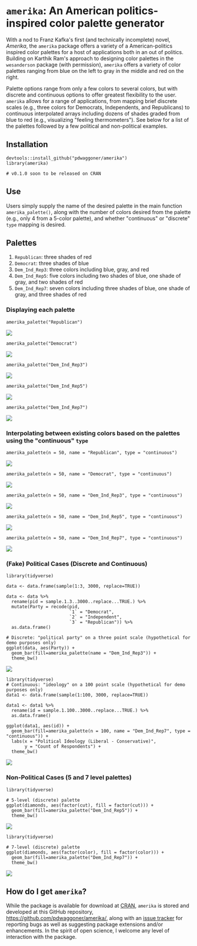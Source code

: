 # `amerika`: An American politics-inspired color palette generator

With a nod to Franz Kafka's first (and technically incomplete) novel, _Amerika_, the `amerika` package offers a variety of a American-politics inspired color palettes for a host of applications both in an out of politics. Building on Karthik Ram's approach to designing color palettes in the `wesanderson` package (with permission), `amerika` offers a variety of color palettes ranging from blue on the left to gray in the middle and red on the right. 

Palette options range from only a few colors to several colors, but with discrete and continuous options to offer greatest flexibility to the user. `amerika` allows for a range of applications, from mapping brief discrete scales (e.g., three colors for Democrats, Independents, and Republicans) to continuous interpolated arrays including dozens of shades graded from blue to red (e.g., visualizing "feeling thermometers"). See below for a list of the palettes followed by a few political and non-political examples.

## Installation

```{r }
devtools::install_github("pdwaggoner/amerika")
library(amerika)

# v0.1.0 soon to be released on CRAN
```

## Use

Users simply supply the name of the desired palette in the main function `amerika_palette()`, along with the number of colors desired from the palette (e.g., only 4 from a 5-color palette), and whether "continuous" or "discrete" `type` mapping is desired. 

## Palettes 

1. `Republican`: three shades of red
2. `Democrat`: three shades of blue
3. `Dem_Ind_Rep3`: three colors including blue, gray, and red
4. `Dem_Ind_Rep5`: five colors including two shades of blue, one shade of gray, and two shades of red
5. `Dem_Ind_Rep7`: seven colors including three shades of blue, one shade of gray, and three shades of red

### Displaying each palette

```{r }
amerika_palette("Republican")
```
![](rep.png)


```{r }
amerika_palette("Democrat")
```
![](dem.png)


```{r }
amerika_palette("Dem_Ind_Rep3")
```
![](dir3.png)


```{r }
amerika_palette("Dem_Ind_Rep5")
```
![](dir5.png)


```{r }
amerika_palette("Dem_Ind_Rep7")
```
![](dir7.png)


### Interpolating between existing colors based on the palettes using the "continuous" `type`

```{r }
amerika_palette(n = 50, name = "Republican", type = "continuous")
```
![](rcont.png)


```{r }
amerika_palette(n = 50, name = "Democrat", type = "continuous")
```
![](dcont.png)


```{r }
amerika_palette(n = 50, name = "Dem_Ind_Rep3", type = "continuous")
```
![](dir3cont.png)


```{r }
amerika_palette(n = 50, name = "Dem_Ind_Rep5", type = "continuous")
```
![](dir5cont.png)


```{r }
amerika_palette(n = 50, name = "Dem_Ind_Rep7", type = "continuous")
```
![](dir7cont.png)


### (Fake) Political Cases (Discrete and Continuous)

```{r }
library(tidyverse)

data <- data.frame(sample(1:3, 3000, replace=TRUE))

data <- data %>%
  rename(pid = sample.1.3..3000..replace...TRUE.) %>%
  mutate(Party = recode(pid,
                        `1` = "Democrat",
                        `2` = "Independent",
                        `3` = "Republican")) %>%
  as.data.frame()

# Discrete: "political party" on a three point scale (hypothetical for demo purposes only)
ggplot(data, aes(Party)) +
  geom_bar(fill=amerika_palette(name = "Dem_Ind_Rep3")) + 
  theme_bw()
```
![](poldisc.png)


```{r }
library(tidyverse)
# Continuous: "ideology" on a 100 point scale (hypothetical for demo purposes only)
data1 <- data.frame(sample(1:100, 3000, replace=TRUE))

data1 <- data1 %>%
  rename(id = sample.1.100..3000..replace...TRUE.) %>%
  as.data.frame()

ggplot(data1, aes(id)) +
  geom_bar(fill=amerika_palette(n = 100, name = "Dem_Ind_Rep7", type = "continuous")) +
  labs(x = "Political Ideology (Liberal - Conservative)",
       y = "Count of Respondents") +
  theme_bw()
```
![](polcont.png)


### Non-Political Cases (5 and 7 level palettes)

```{r }
library(tidyverse)

# 5-level (discrete) palette
ggplot(diamonds, aes(factor(cut), fill = factor(cut))) +
  geom_bar(fill=amerika_palette("Dem_Ind_Rep5")) + 
  theme_bw()
```
![](nonpol5.png)


```{r }
library(tidyverse)

# 7-level (discrete) palette
ggplot(diamonds, aes(factor(color), fill = factor(color))) +
  geom_bar(fill=amerika_palette("Dem_Ind_Rep7")) + 
  theme_bw()
```
![](nonpol7.png)


## How do I get `amerika`? 

While the package is available for download at [CRAN](https://CRAN.R-project.org/package=amerika), `amerika` is stored and developed at this GitHub repository, <https://github.com/pdwaggoner/amerika/>, along with an [issue tracker](https://github.com/pdwaggoner/amerika/issues/) for reporting bugs as well as suggesting package extensions and/or enhancements. In the spirit of open science, I welcome any level of interaction with the package.


